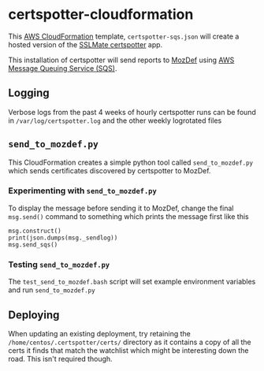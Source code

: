 # certspotter-cloudformation

This [AWS CloudFormation](https://aws.amazon.com/cloudformation/) 
template, `certspotter-sqs.json` will create a hosted version of the 
[SSLMate certspotter](https://github.com/SSLMate/certspotter) app.

This installation of certspotter will send reports to
[MozDef](https://github.com/mozilla/MozDef) using
[AWS Message Queuing Service (SQS)](https://aws.amazon.com/sqs/).

## Logging

Verbose logs from the past 4 weeks of hourly certspotter runs can be found in
`/var/log/certspotter.log` and the other weekly logrotated files

## `send_to_mozdef.py`

This CloudFormation creates a simple python tool called `send_to_mozdef.py`
which sends certificates discovered by certspotter to MozDef.

### Experimenting with `send_to_mozdef.py`

To display the message before sending it to MozDef, change the final
`msg.send()` command to something which prints the message first like this

    msg.construct()
    print(json.dumps(msg._sendlog))
    msg.send_sqs()

### Testing `send_to_mozdef.py`

The `test_send_to_mozdef.bash` script will set example environment variables
and run `send_to_mozdef.py`

## Deploying

When updating an existing deployment, try retaining the `/home/centos/.certspotter/certs/`
directory as it contains a copy of all the certs it finds that match the watchlist
which might be interesting down the road. This isn't required though.

